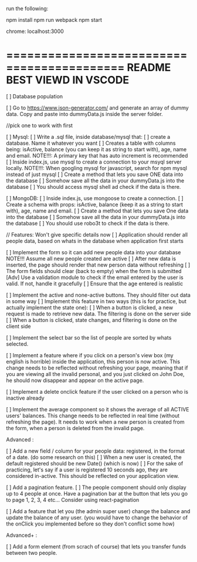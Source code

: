 run the following:

npm install
npm run webpack
npm start

chrome: localhost:3000

===========================================
README BEST VIEWD IN VSCODE
===========================================

[ ] Database population

[ ] Go to https://www.json-generator.com/ and generate an array of dummy data. Copy and paste into dummyData.js inside the server folder.

//pick one to work with first

[ ] Mysql:
  [ ] Write a .sql file, inside database/mysql that:
    [ ] create a database. Name it whatever you want
    [ ] Creates a table with columns being: isActive, balance (you can keep it as string to start with), age, name and email.
        NOTE!!!: A primary key that has auto increment is recommended
    [ ] Inside index.js, use mysql to create a connection to your msyql server locally.
        NOTE!!!: When googling mysql for javascript, search for npm mysql instead of just mysql
    [ ] Create a method that lets you save ONE data into the database
 [ ] Somehow save all the data in your dummyData.js into the database
 [ ] You should access mysql shell ad check if the data is there.

[ ] MongoDB:
    [ ] Inside index.js, use mongoose to create a connection.
    [ ] Create a schema with props: isActive, balance (keep it as a string to start with), age, name and email.
    [ ] Create a method that lets you save One data into the database
    [ ] Somehow save all the data in your dummyData.js into the database
    [ ] You should use robo3t to check if the data is there.

// Features: Won't give specific details now
[ ] Application should render all people data, based on whats in the database when application first starts

[ ] Implement the form so it can add new people data into your database
    NOTE!!! Assume all new people created are active
    [ ] After new data is inserted, the page should render that new person data without refreshing
    [ ] The form fields should clear (back to empty) when the form is submitted
    [Adv] Use a validation module to check if the email entered by the user is valid. If not, handle it gracefully
    [ ] Ensure that the age entered is realistic

[ ] Implement the active and none-active buttons. They should filter out data in some way
    [ ] Implement this feature in two ways (this is for practice, but actually implement the state one):
    [ ] When a button is clicked, a new request is made to retrieve new data. The filtering is done on the server side
    [ ] When a button is clicked, state changes, and filtering is done on the client side

[ ] Implement the select bar so the list of people are sorted by whats selected.

[ ] Implement a feature where if you click on a person's view box (my english is horrible) inside the application, this person  is now active. This change needs to be reflected without refreshing your page, meaning that if you are viewing all the invalid personal, and you just clicked on John Doe, he should now disappear and appear on the active page.

[ ] Implement a delete onclick feature if the user clicked on a person who is inactive already

[ ] Implement the average component so it shows the average of all ACTIVE users' balances. This change needs to be reflected in real time (without refreshing the page). It needs to work when a new person is created from the form, when a person is deleted from the invalid page.

Advanced :

[ ] Add a new field / column for your people data: registered, in the format of a date. (do some research on this)
    [ ] When a new user is created, the default registered should be new Date() (which is now)
    [ ] For the sake of practicing, let's say if a user is registered 10 seconds ago, they are considered in-active. This should be reflected on your application view.

[ ] Add a pagination feature.
    [ ] The people component should only display up to 4 people at once. Have a pagination bar at the button that lets you go to page 1, 2, 3, 4 etc... Consider using react-pagination

[ ] Add a feature that let you (the admin super user) change the balance and update the balance of any user. (you would have to change the behavior of the onClick you implemented before so they don't conflict some how)

Advanced+ :

[ ] Add a form element (from scrach of course) that lets you transfer funds between two people.
